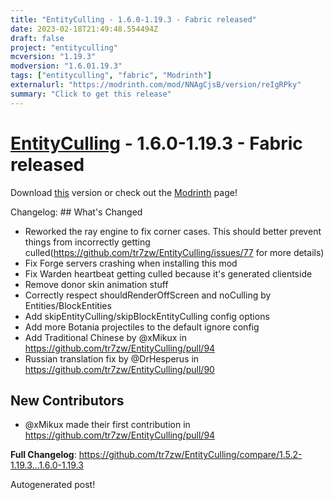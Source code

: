 ```yaml
---
title: "EntityCulling - 1.6.0-1.19.3 - Fabric released"
date: 2023-02-18T21:49:48.554494Z
draft: false
project: "entityculling"
mcversion: "1.19.3"
modversion: "1.6.01.19.3"
tags: ["entityculling", "fabric", "Modrinth"]
externalurl: "https://modrinth.com/mod/NNAgCjsB/version/reIgRPky"
summary: "Click to get this release"
---
```

# [EntityCulling](/project/entityculling) - 1.6.0-1.19.3 - Fabric released
Download [this](https://modrinth.com/mod/NNAgCjsB/version/reIgRPky) version or check out the [Modrinth](https://modrinth.com/mod/NNAgCjsB) page!

Changelog: ## What's Changed
* Reworked the ray engine to fix corner cases. This should better prevent things from incorrectly getting culled(https://github.com/tr7zw/EntityCulling/issues/77 for more details)
* Fix Forge servers crashing when installing this mod
* Fix Warden heartbeat getting culled because it's generated clientside
* Remove donor skin animation stuff
* Correctly respect shouldRenderOffScreen and noCulling by Entities/BlockEntities
* Add skipEntityCulling/skipBlockEntityCulling config options
* Add more Botania projectiles to the default ignore config
* Add Traditional Chinese by @xMikux in https://github.com/tr7zw/EntityCulling/pull/94
* Russian translation fix by @DrHesperus in https://github.com/tr7zw/EntityCulling/pull/90

## New Contributors
* @xMikux made their first contribution in https://github.com/tr7zw/EntityCulling/pull/94

**Full Changelog**: https://github.com/tr7zw/EntityCulling/compare/1.5.2-1.19.3...1.6.0-1.19.3

Autogenerated post!
